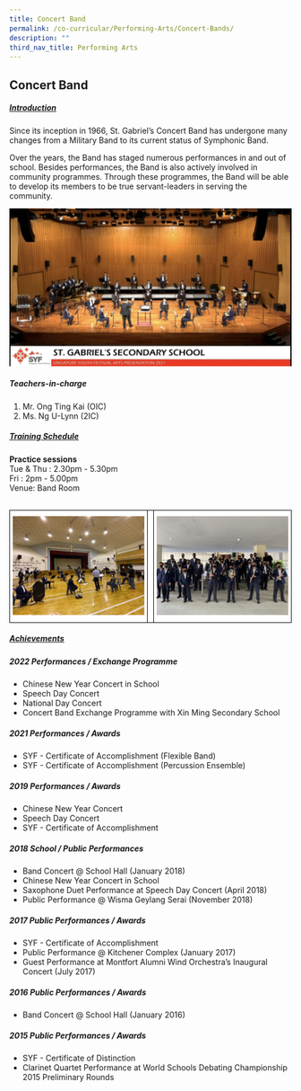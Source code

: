 ```yaml
---
title: Concert Band
permalink: /co-curricular/Performing-Arts/Concert-Bands/
description: ""
third_nav_title: Performing Arts
---
```

## Concert Band

##### <u>Introduction</u>

Since its inception in 1966, St. Gabriel’s Concert Band has undergone many changes from a Military Band to its current status of Symphonic Band.

Over the years, the Band has staged numerous performances in and out of school. Besides performances, the Band is also actively involved in community programmes. Through these programmes, the Band will be able to develop its members to be true servant-leaders in serving the community.  

![](/images/SYF%202021%20Arts%20Presentation.jpeg)

##### Teachers-in-charge

1. Mr. Ong Ting Kai (OIC)
2. Ms. Ng U-Lynn (2IC)

##### <u>Training Schedule</u>

**Practice sessions**
<br>
Tue & Thu : 2.30pm - 5.30pm
<br>
Fri : 2pm - 5.00pm
<br>
Venue: Band Room
<br><br>
<style type="text/css">
.tg  {border-collapse:collapse;border-spacing:0;}
.tg td{border-color:black;border-style:solid;border-width:1px;font-family:Arial, sans-serif;font-size:14px;
  overflow:hidden;padding:10px 5px;word-break:normal;}
.tg th{border-color:black;border-style:solid;border-width:1px;font-family:Arial, sans-serif;font-size:14px;
  font-weight:normal;overflow:hidden;padding:10px 5px;word-break:normal;}
.tg .tg-tlx9{background-color:#FFF;color:#333;text-align:center;vertical-align:top}
.tg .tg-apyk{background-color:#FFF;color:#333;font-weight:bold;text-align:center;vertical-align:top}
</style>
<table class="tg">
<thead>
<tr>
    <th class="tg-tlx9"><img style="width:100%" src="/images/CCA/Performing%20Arts/Concert%20Band/Concert%20Band%2001.jpeg"></th>
	<th class="tg-tlx9"></th>
    <th class="tg-tlx9"><img class="tg-tlx9"><img style="width:100%" src="/images/CCA/Performing%20Arts/Concert%20Band/Concert%20Band%2002.jpeg">
    </th>
  </th></tr>
</thead>
<tbody>
</tbody>
</table>

##### <u>Achievements</u>

##### 2022 Performances / Exchange Programme

*   Chinese New Year Concert in School
*   Speech Day Concert
*   National Day Concert
*   Concert Band Exchange Programme with Xin Ming Secondary School

##### 2021 Performances / Awards

*   SYF - Certificate of Accomplishment (Flexible Band)
*   SYF - Certificate of Accomplishment (Percussion Ensemble)

##### 2019 Performances / Awards

*   Chinese New Year Concert
*   Speech Day Concert
*   SYF - Certificate of Accomplishment

##### 2018 School / Public Performances

*   Band Concert @ School Hall (January 2018)
*   Chinese New Year Concert in School
*   Saxophone Duet Performance at Speech Day Concert (April 2018)
*   Public Performance @ Wisma Geylang Serai (November 2018)

##### 2017 Public Performances / Awards

*   SYF - Certificate of Accomplishment
*   Public Performance @ Kitchener Complex (January 2017)
*   Guest Performance at Montfort Alumni Wind Orchestra’s Inaugural Concert (July 2017)

##### 2016 Public Performances / Awards

*   Band Concert @ School Hall (January 2016)

##### 2015 Public Performances / Awards

*   SYF - Certificate of Distinction
*   Clarinet Quartet Performance at World Schools Debating Championship 2015 Preliminary Rounds

